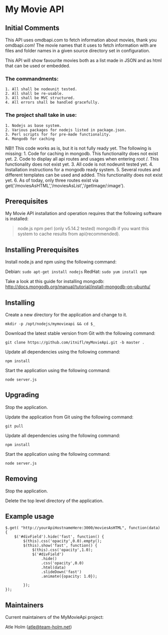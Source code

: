 My Movie API
============

Initial Comments
----------------
This API uses omdbapi.com to fetch information about movies, thank you omdbapi.com! The movie names that it uses to fetch information with are files and folder names in a given source directory set in configuration.

 This API will show favourite movies both as a list made in JSON and as html that can be used or embedded.
###  The commandments:
	1. All shall be nodeunit tested.
	2. All shall be re-usable.
	3. All shall be MVC structured.
	4. All errors shall be handled gracefully.
	
### The project shall take in use:
	1. Nodejs as base system.
	2. Various packages for nodejs listed in package.json.
	3. Perl scripts for for pre-made functionality.
	4. Mongodb for caching

NB!!
This code works as is, but it is not fully ready yet. The following is missing:
	1. Code for caching in mongodb. This functionality does not exist yet.
	2. Code to display all api routes and usages when entering root /. This functionality does not exist yet.
	3. All code is not nodeunit tested yet.
	4. Installation instructions for a mongodb ready system.
	5. Several routes and different templates can be used and added. This functionality does not exist yet.
	6. As of today, only three routes exist via get('/moviesAsHTML','/moviesAsList','/getImage/:image').


Prerequisites
-------------
My Movie API installation and operation requires that the following software is installed:

>node.js
>npm
>perl (only v5.14.2 tested)
>mongodb if you want this system to cache results from api(recommended).

Installing Prerequisites
------------------------
Install node.js and npm using the following command:

Debian: `sudo apt-get install nodejs` RedHat: `sudo yum install npm`

Take a look at this guide for installing mongodb:
http://docs.mongodb.org/manual/tutorial/install-mongodb-on-ubuntu/

Installing
----------
Create a new directory for the application and change to it.

`mkdir -p /opt/nodejs/mymovieapi && cd $_`

Download the latest stable version from Git with the following command:

`git clone https://github.com/itnifl/myMovieApi.git -b master .`

Update all dependencies using the following command:

`npm install`

Start the application using the following command:

`node server.js`

Upgrading
---------
Stop the application.

Update the application from Git using the following command:

`git pull`

Update all dependencies using the following command:

`npm install`

Start the application using the following command:

`node server.js`

Removing
--------
Stop the application.

Delete the top level directory of the application.

Example usage
-------------

```
$.get( "http://yourApiHostnameHere:3000/moviesAsHTML", function(data) {
	$('#divField').hide('fast', function() {
		$(this).css('opacity',0.0).empty();
		$(this).show('fast', function() {
			$(this).css('opacity',1.0);
			$('#divField')
		        .hide()
		        .css('opacity',0.0)
		        .html(data)
		        .slideDown('fast')
		        .animate({opacity: 1.0});
	
		});							
});
```

Maintainers
-----------
Current maintainers of the MyMovieApi project:

Atle Holm (atle@team-holm.net)
